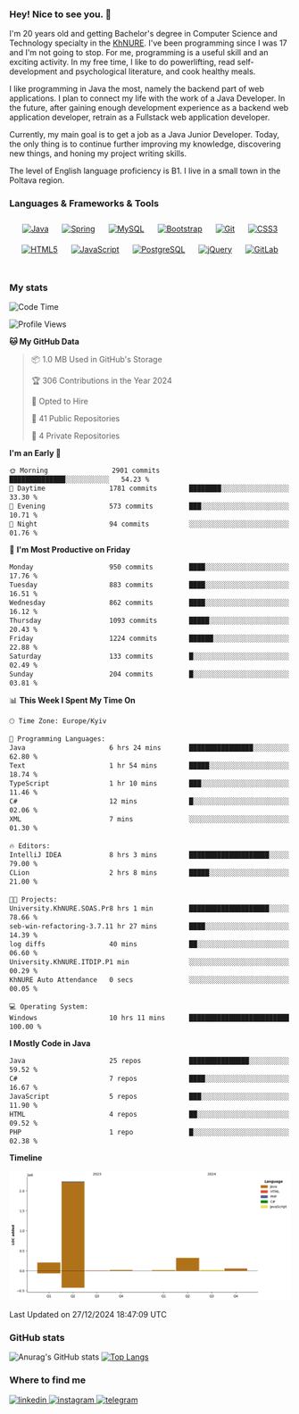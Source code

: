 ### Hey! Nice to see you. 👋

I'm 20 years old and getting Bachelor's degree in Computer Science and Technology
specialty in the [KhNURE][1]. I've been programming since I was 17 and I'm not going
to stop. For me, programming is a useful skill and an exciting activity. In my free
time, I like to do powerlifting, read self-development and psychological literature,
and cook healthy meals.

I like programming in Java the most, namely the backend part of web applications.
I plan to connect my life with the work of a Java Developer. In the future, after 
gaining enough development experience as a backend web application developer, 
retrain as a Fullstack web application developer. 

Currently, my main goal is to get a job as a Java Junior Developer. 
Today, the only thing is to continue further improving my knowledge, discovering 
new things, and honing my project writing skills.

The level of English language proficiency is B1. I live in a small town in the
Poltava region.

### Languages & Frameworks & Tools
<div align="center">  
<a href="https://www.java.com/" target="_blank"><img style="margin: 10px" src="https://profilinator.rishav.dev/skills-assets/java-original-wordmark.svg" alt="Java" height="50" /></a>
<a href="https://docs.spring.io/spring-framework/docs/3.0.x/reference/expressions.html#:~:text=The%20Spring%20Expression%20Language%20(SpEL,and%20basic%20string%20templating%20functionality." target="_blank"><img style="margin: 10px" src="https://profilinator.rishav.dev/skills-assets/springio-icon.svg" alt="Spring" height="50" /></a>
<a href="https://www.mysql.com/" target="_blank"><img style="margin: 10px" src="https://profilinator.rishav.dev/skills-assets/mysql-original-wordmark.svg" alt="MySQL" height="50" /></a>
<a href="https://getbootstrap.com/docs/3.4/javascript/" target="_blank"><img style="margin: 10px" src="https://profilinator.rishav.dev/skills-assets/bootstrap-plain.svg" alt="Bootstrap" height="50" /></a>  
<a href="https://github.com/" target="_blank"><img style="margin: 10px" src="https://profilinator.rishav.dev/skills-assets/git-scm-icon.svg" alt="Git" height="50" /></a>
<a href="https://www.w3schools.com/css/" target="_blank"><img style="margin: 10px" src="https://profilinator.rishav.dev/skills-assets/css3-original-wordmark.svg" alt="CSS3" height="50" /></a>  
<a href="https://en.wikipedia.org/wiki/HTML5" target="_blank"><img style="margin: 10px" src="https://profilinator.rishav.dev/skills-assets/html5-original-wordmark.svg" alt="HTML5" height="50" /></a>  
<a href="https://www.javascript.com/" target="_blank"><img style="margin: 10px" src="https://profilinator.rishav.dev/skills-assets/javascript-original.svg" alt="JavaScript" height="50" /></a>  
<a href="https://www.postgresql.org/" target="_blank"><img style="margin: 10px" src="https://profilinator.rishav.dev/skills-assets/postgresql-original-wordmark.svg" alt="PostgreSQL" height="50" /></a>  
<a href="https://jquery.com/" target="_blank"><img style="margin: 10px" src="https://profilinator.rishav.dev/skills-assets/jquery.png" alt="jQuery" height="50" /></a>
<a href="https://about.gitlab.com/" target="_blank"><img style="margin: 10px" src="https://profilinator.rishav.dev/skills-assets/gitlab.svg" alt="GitLab" height="50" /></a>  
</div>  

<br/>  

### My stats 

<!--START_SECTION:waka-->
![Code Time](http://img.shields.io/badge/Code%20Time-1%2C215%20hrs%2050%20mins-blue)

![Profile Views](http://img.shields.io/badge/Profile%20Views-0-blue)

**🐱 My GitHub Data** 

> 📦 1.0 MB Used in GitHub's Storage 
 > 
> 🏆 306 Contributions in the Year 2024
 > 
> 💼 Opted to Hire
 > 
> 📜 41 Public Repositories 
 > 
> 🔑 4 Private Repositories 
 > 
**I'm an Early 🐤** 

```text
🌞 Morning                2901 commits        ██████████████░░░░░░░░░░░   54.23 % 
🌆 Daytime                1781 commits        ████████░░░░░░░░░░░░░░░░░   33.30 % 
🌃 Evening                573 commits         ███░░░░░░░░░░░░░░░░░░░░░░   10.71 % 
🌙 Night                  94 commits          ░░░░░░░░░░░░░░░░░░░░░░░░░   01.76 % 
```
📅 **I'm Most Productive on Friday** 

```text
Monday                   950 commits         ████░░░░░░░░░░░░░░░░░░░░░   17.76 % 
Tuesday                  883 commits         ████░░░░░░░░░░░░░░░░░░░░░   16.51 % 
Wednesday                862 commits         ████░░░░░░░░░░░░░░░░░░░░░   16.12 % 
Thursday                 1093 commits        █████░░░░░░░░░░░░░░░░░░░░   20.43 % 
Friday                   1224 commits        ██████░░░░░░░░░░░░░░░░░░░   22.88 % 
Saturday                 133 commits         █░░░░░░░░░░░░░░░░░░░░░░░░   02.49 % 
Sunday                   204 commits         █░░░░░░░░░░░░░░░░░░░░░░░░   03.81 % 
```


📊 **This Week I Spent My Time On** 

```text
🕑︎ Time Zone: Europe/Kyiv

💬 Programming Languages: 
Java                     6 hrs 24 mins       ████████████████░░░░░░░░░   62.80 % 
Text                     1 hr 54 mins        █████░░░░░░░░░░░░░░░░░░░░   18.74 % 
TypeScript               1 hr 10 mins        ███░░░░░░░░░░░░░░░░░░░░░░   11.46 % 
C#                       12 mins             █░░░░░░░░░░░░░░░░░░░░░░░░   02.06 % 
XML                      7 mins              ░░░░░░░░░░░░░░░░░░░░░░░░░   01.30 % 

🔥 Editors: 
IntelliJ IDEA            8 hrs 3 mins        ████████████████████░░░░░   79.00 % 
CLion                    2 hrs 8 mins        █████░░░░░░░░░░░░░░░░░░░░   21.00 % 

🐱‍💻 Projects: 
University.KhNURE.SOAS.Pr8 hrs 1 min         ████████████████████░░░░░   78.66 % 
seb-win-refactoring-3.7.11 hr 27 mins        ████░░░░░░░░░░░░░░░░░░░░░   14.39 % 
log diffs                40 mins             ██░░░░░░░░░░░░░░░░░░░░░░░   06.60 % 
University.KhNURE.ITDIP.P1 min               ░░░░░░░░░░░░░░░░░░░░░░░░░   00.29 % 
KhNURE Auto Attendance   0 secs              ░░░░░░░░░░░░░░░░░░░░░░░░░   00.05 % 

💻 Operating System: 
Windows                  10 hrs 11 mins      █████████████████████████   100.00 % 
```

**I Mostly Code in Java** 

```text
Java                     25 repos            ███████████████░░░░░░░░░░   59.52 % 
C#                       7 repos             ████░░░░░░░░░░░░░░░░░░░░░   16.67 % 
JavaScript               5 repos             ███░░░░░░░░░░░░░░░░░░░░░░   11.90 % 
HTML                     4 repos             ██░░░░░░░░░░░░░░░░░░░░░░░   09.52 % 
PHP                      1 repo              █░░░░░░░░░░░░░░░░░░░░░░░░   02.38 % 
```



**Timeline**

![Lines of Code chart](https://raw.githubusercontent.com/StasonMendelso/StasonMendelso/main/assets/bar_graph.png)


 Last Updated on 27/12/2024 18:47:09 UTC
<!--END_SECTION:waka-->

### GitHub stats
![Anurag's GitHub stats](https://github-readme-stats-sigma-five.vercel.app/api?username=stasonMendelso&show_icons=true&theme=transparent)
[![Top Langs](https://github-readme-stats-sigma-five.vercel.app/api/top-langs/?username=stasonMendelso)](https://github.com/stasonMendelso/github-readme-stats)
### Where to find me

<div align="start">
<a href="https://linkedin.com/in/stanislav-hlova-0b2a00265/" target="_blank">
<img src=https://img.shields.io/badge/linkedin-%231E77B5.svg?&style=for-the-badge&logo=linkedin&logoColor=white alt=linkedin style="margin-bottom: 5px;" />
</a>
<a href="https://instagram.com/stasonMendelson" target="_blank">
<img src=https://img.shields.io/badge/instagram-%23000000.svg?&style=for-the-badge&logo=instagram&logoColor=white alt=instagram style="margin-bottom: 5px;" />
</a> 
<a href="https://t.me/Stason_Mendelson" target="_blank">
<img src=https://img.shields.io/badge/telegram-%231E77B5.svg?&style=for-the-badge&logo=telegram&logoColor=white alt=telegram style="margin-bottom: 5px;" />
</a>  
</div>  

[1]:[https://nure.ua/en/]

